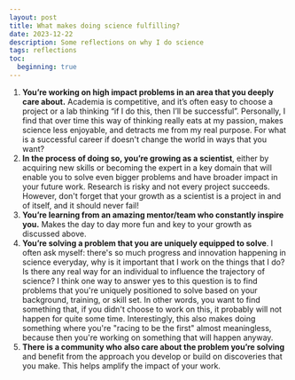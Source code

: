 ```yaml
---
layout: post
title: What makes doing science fulfilling?
date: 2023-12-22
description: Some reflections on why I do science
tags: reflections
toc:
  beginning: true
---
```


<!-- <meta name="twitter:card" content="summary" />
<meta name="twitter:site" content="@tGaoTeng" />
<meta name="twitter:title" content="What makes doing science fulfilling?" />
<meta name="twitter:description" content="Some reflections on why I do science" />
<meta name="twitter:image" content="https://teng-gao.github.io/assets/img/wheel.jpg" /> -->

1. **You’re working on high impact problems in an area that you deeply care about.** Academia is competitive, and it’s often easy to choose a project or a lab thinking “if I do this, then I’ll be successful”. Personally, I find that over time this way of thinking really eats at my passion, makes science less enjoyable, and detracts me from my real purpose. For what is a successful career if doesn't change the world in ways that you want?
2. **In the process of doing so, you’re growing as a scientist**, either by acquiring new skills or becoming the expert in a key domain that will enable you to solve even bigger problems and have broader impact in your future work. Research is risky and not every project succeeds. However, don't forget that your growth as a scientist is a project in and of itself, and it should never fail!
3. **You’re learning from an amazing mentor/team who constantly inspire you.** Makes the day to day more fun and key to your growth as discussed above.
4. **You’re solving a problem that you are uniquely equipped to solve**. I often ask myself: there's so much progress and innovation happening in science everyday, why is it important that I work on the things that I do? Is there any real way for an individual to influence the trajectory of science? I think one way to answer yes to this question is to find problems that you're uniquely positioned to solve based on your background, training, or skill set. In other words, you want to find something that, if you didn't choose to work on this, it probably will not happen for quite some time. Interestingly, this also makes doing something where you're "racing to be the first" almost meaningless, because then you're working on something that will happen anyway.
5. **There is a community who also care about the problem you’re solving** and benefit from the approach you develop or build on discoveries that you make. This helps amplify the impact of your work.
